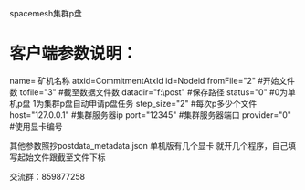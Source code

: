 spacemesh集群p盘
# 客户端参数说明：
name= 矿机名称
atxid=CommitmentAtxId 
id=Nodeid
fromFile="2"  #开始文件数
tofile="3"       #截至数据文件数
datadir="f:\post"  #保存路径
status="0"      #0为单机p盘 1为集群p盘自动申请p盘任务 
step_size="2"      #每次p多少个文件
host="127.0.0.1"  #集群服务器ip
port="12345"  #集群服务器端口
provider="0"   #使用显卡编号

其他参数照抄postdata_metadata.json
单机版有几个显卡 就开几个程序，自己填写起始文件跟截至文件下标


交流群：859877258
